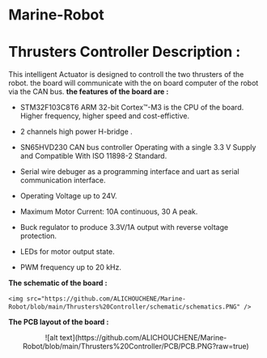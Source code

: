 # Marine-Robot

# Thrusters Controller Description :

This intelligent Actuator is designed to controll the two thrusters of the robot.
the board will communicate with the on board computer of the robot via the CAN bus.
**the features of the board are :** 
- STM32F103C8T6 ARM 32-bit Cortex™-M3 is the CPU of the board. Higher frequency, higher speed and cost-effictive.

- 2 channels high power H-bridge .

- SN65HVD230 CAN bus controller Operating with a single 3.3 V Supply and Compatible With ISO 11898-2 Standard.

- Serial wire debuger as a programming interface and uart as serial communication interface.

- Operating Voltage up to 24V.

- Maximum Motor Current: 10A continuous, 30 A peak.

- Buck regulator to produce 3.3V/1A output with reverse voltage protection.

- LEDs for motor output state.

- PWM frequency up to 20 kHz.

**The schematic of the board :**



<p align="center">

    <img src="https://github.com/ALICHOUCHENE/Marine-Robot/blob/main/Thrusters%20Controller/schematic/schematics.PNG" />

</p>





**The PCB layout of the board :**




<p align="center">
![alt text](https://github.com/ALICHOUCHENE/Marine-Robot/blob/main/Thrusters%20Controller/PCB/PCB.PNG?raw=true)
</p>







